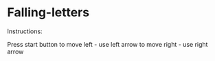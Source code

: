 # Falling-letters

Instructions:

Press start button
to move left - use left arrow
to move right - use right arrow
